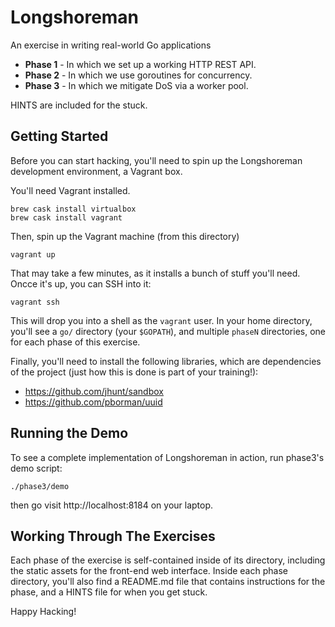 Longshoreman
============

An exercise in writing real-world Go applications


- **Phase 1** - In which we set up a working HTTP REST API.
- **Phase 2** - In which we use goroutines for concurrency.
- **Phase 3** - In which we mitigate DoS via a worker pool.

HINTS are included for the stuck.

Getting Started
---------------

Before you can start hacking, you'll need to spin up the
Longshoreman development environment, a Vagrant box.

You'll need Vagrant installed.

    brew cask install virtualbox
    brew cask install vagrant

Then, spin up the Vagrant machine (from this directory)

    vagrant up

That may take a few minutes, as it installs a bunch of stuff
you'll need.  Oncce it's up, you can SSH into it:

    vagrant ssh

This will drop you into a shell as the `vagrant` user.  In your
home directory, you'll see a `go/` directory (your `$GOPATH`), and
multiple `phaseN` directories, one for each phase of this
exercise.

Finally, you'll need to install the following libraries, which are
dependencies of the project (just how this is done is part of your
training!):

- https://github.com/jhunt/sandbox
- https://github.com/pborman/uuid


Running the Demo
----------------

To see a complete implementation of Longshoreman in action, run
phase3's demo script:

    ./phase3/demo

then go visit http://localhost:8184 on your laptop.


Working Through The Exercises
-----------------------------

Each phase of the exercise is self-contained inside of its
directory, including the static assets for the front-end web
interface.  Inside each phase directory, you'll also find a
README.md file that contains instructions for the phase, and a
HINTS file for when you get stuck.

Happy Hacking!
